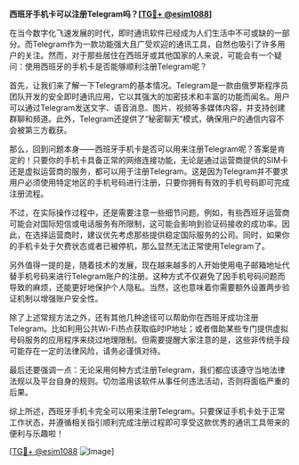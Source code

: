 **西班牙手机卡可以注册Telegram吗？[[TG💪+ @esim1088](https://t.me/s/esim1088)]**

在当今数字化飞速发展的时代，即时通讯软件已经成为人们生活中不可或缺的一部分。而Telegram作为一款功能强大且广受欢迎的通讯工具，自然也吸引了许多用户的关注。然而，对于那些居住在西班牙或其他国家的人来说，可能会有一个疑问：使用西班牙的手机卡是否能够顺利注册Telegram呢？

首先，让我们来了解一下Telegram的基本情况。Telegram是一款由俄罗斯程序员团队开发的安全即时通讯应用，它以其强大的加密技术和丰富的功能而闻名。用户可以通过Telegram发送文字、语音消息、图片、视频等多媒体内容，并支持创建群聊和频道。此外，Telegram还提供了“秘密聊天”模式，确保用户的通信内容不会被第三方截获。

那么，回到问题本身——西班牙手机卡是否可以用来注册Telegram呢？答案是肯定的！只要你的手机卡具备正常的网络连接功能，无论是通过运营商提供的SIM卡还是虚拟运营商的服务，都可以用于注册Telegram。这是因为Telegram并不要求用户必须使用特定地区的手机号码进行注册，只要你拥有有效的手机号码即可完成注册流程。

不过，在实际操作过程中，还是需要注意一些细节问题。例如，有些西班牙运营商可能会对国际短信或电话服务有所限制，这可能会影响到验证码接收的成功率。因此，在选择运营商时，建议优先考虑那些提供稳定国际服务的公司。同时，如果你的手机卡处于欠费状态或者已被停机，那么显然无法正常使用Telegram了。

另外值得一提的是，随着技术的发展，现在越来越多的人开始使用电子邮箱地址代替手机号码来进行Telegram账户的注册。这种方式不仅避免了因手机号码问题而导致的麻烦，还能更好地保护个人隐私。当然，这也意味着你需要额外设置两步验证机制以增强账户安全性。

除了上述常规方法之外，还有其他几种途径可以帮助你在西班牙成功注册Telegram。比如利用公共Wi-Fi热点获取临时IP地址；或者借助某些专门提供虚拟号码服务的应用程序来绕过地理限制。但需要提醒大家注意的是，这些非传统手段可能存在一定的法律风险，请务必谨慎对待。

最后还要强调一点：无论采用何种方式注册Telegram，我们都应该遵守当地法律法规以及平台自身的规则。切勿滥用该软件从事任何违法活动，否则将面临严重的后果。

综上所述，西班牙手机卡完全可以用来注册Telegram。只要保证手机卡处于正常工作状态，并遵循相关指引顺利完成注册过程即可享受这款优秀的通讯工具带来的便利与乐趣啦！

[[TG💪+ @esim1088](https://t.me/s/esim1088) ![Image](https://i.postimg.cc/4NQfJmqS/Snipaste-2025-05-13-00-14-12.png)]